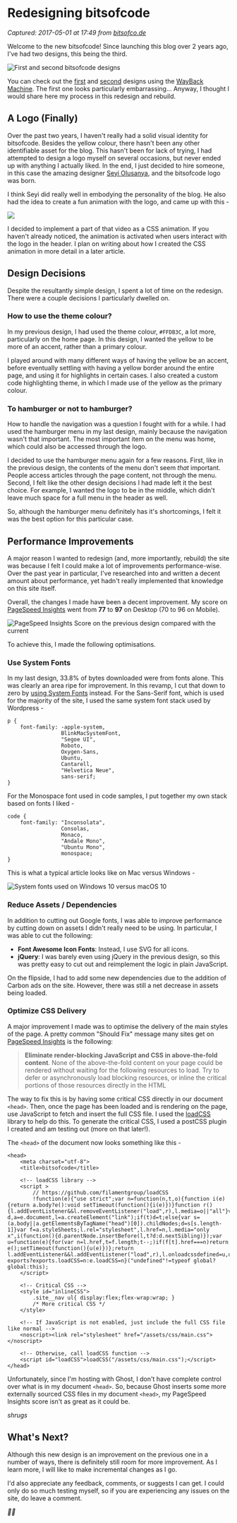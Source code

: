 # Redesigning bitsofcode

_Captured: 2017-05-01 at 17:49 from [bitsofco.de](https://bitsofco.de/redesigning-bitsofcode-3/)_

Welcome to the new bitsofcode! Since launching this blog over 2 years ago, I've had two designs, this being the third.

![First and second bitsofcode designs](https://bitsofco.de/content/images/2017/03/design-1-and-2.png)

You can check out the [first](https://web.archive.org/web/20150602223245/http://bitsofco.de/) and [second](https://web.archive.org/web/20160502162314/http://bitsofco.de/) designs using the [WayBack Machine](https://web.archive.org/web/20150101000000*/https://bitsofco.de). The first one looks particularly embarrassing... Anyway, I thought I would share here my process in this redesign and rebuild.

## A Logo (Finally)

Over the past two years, I haven't really had a solid visual identity for bitsofcode. Besides the yellow colour, there hasn't been any other identifiable asset for the blog. This hasn't been for lack of trying, I had attempted to design a logo myself on several occasions, but never ended up with anything I actually liked. In the end, I just decided to hire someone, in this case the amazing designer [Seyi Olusanya](https://www.dadesignstudio.net), and the bitsofcode logo was born.

I think Seyi did really well in embodying the personality of the blog. He also had the idea to create a fun animation with the logo, and came up with this -

![](https://bitsofco.de/content/images/2017/03/Logo-Redesign.png)

I decided to implement a part of that video as a CSS animation. If you haven't already noticed, the animation is activated when users interact with the logo in the header. I plan on writing about how I created the CSS animation in more detail in a later article.

## Design Decisions

Despite the resultantly simple design, I spent a lot of time on the redesign. There were a couple decisions I particularly dwelled on.

### How to use the theme colour?

In my previous design, I had used the theme colour, `#FFDB3C`, a lot more, particularly on the home page. In this design, I wanted the yellow to be more of an accent, rather than a primary colour.

I played around with many different ways of having the yellow be an accent, before eventually settling with having a yellow border around the entire page, and using it for highlights in certain cases. I also created a custom code highlighting theme, in which I made use of the yellow as the primary colour.

### To hamburger or not to hamburger?

How to handle the navigation was a question I fought with for a while. I had used the hamburger menu in my last design, mainly because the navigation wasn't that important. The most important item on the menu was home, which could also be accessed through the logo.

I decided to use the hamburger menu again for a few reasons. First, like in the previous design, the contents of the menu don't seem _that_ important. People access articles through the page content, not through the menu. Second, I felt like the other design decisions I had made left it the best choice. For example, I wanted the logo to be in the middle, which didn't leave much space for a full menu in the header as well.

So, although the hamburger menu definitely has it's shortcomings, I felt it was the best option for this particular case.

## Performance Improvements

A major reason I wanted to redesign (and, more importantly, rebuild) the site was because I felt I could make a lot of improvements performance-wise. Over the past year in particular, I've researched into and written a decent amount about performance, yet hadn't really implemented that knowledge on this site itself.

Overall, the changes I made have been a decent improvement. My score on [PageSpeed Insights](https://developers.google.com/speed/pagespeed/insights) went from **77** to **97** on Desktop (70 to 96 on Mobile).

![PageSpeed Insights Score on the previous design compared with the current](https://bitsofco.de/content/images/2017/03/Artboard-Copy-2.png)

To achieve this, I made the following optimisations.

### Use System Fonts

In my last design, 33.8% of bytes downloaded were from fonts alone. This was clearly an area ripe for improvement. In this revamp, I cut that down to zero by [using System Fonts](https://bitsofco.de/using-system-fonts-in-the-browser/) instead. For the Sans-Serif font, which is used for the majority of the site, I used the same system font stack used by Wordpress -
    
    
    p {  
        font-family: -apple-system,
                     BlinkMacSystemFont,
                     "Segoe UI",
                     Roboto,
                     Oxygen-Sans,
                     Ubuntu,
                     Cantarell,
                     "Helvetica Neue",
                     sans-serif;
    }
    

For the Monospace font used in code samples, I put together my own stack based on fonts I liked -
    
    
    code {  
        font-family: "Inconsolata", 
                     Consolas, 
                     Monaco, 
                     "Andale Mono", 
                     "Ubuntu Mono", 
                     monospace;
    }
    

This is what a typical article looks like on Mac versus Windows -

![System fonts used on Windows 10 versus macOS 10](https://bitsofco.de/content/images/2017/03/systemfonts.png)

### Reduce Assets / Dependencies

In addition to cutting out Google fonts, I was able to improve performance by cutting down on assets I didn't really need to be using. In particular, I was able to cut the following:

  * **Font Awesome Icon Fonts**: Instead, I use SVG for all icons.
  * **jQuery**: I was barely even using jQuery in the previous design, so this was pretty easy to cut out and reimplement the logic in plain JavaScript.

On the flipside, I had to add some new dependencies due to the addition of Carbon ads on the site. However, there was still a net decrease in assets being loaded.

### Optimize CSS Delivery

A major improvement I made was to optimise the delivery of the main styles of the page. A pretty common "Should Fix" message many sites get on [PageSpeed Insights](https://developers.google.com/speed/pagespeed/insights) is the following:

> **Eliminate render-blocking JavaScript and CSS in above-the-fold content**. None of the above-the-fold content on your page could be rendered without waiting for the following resources to load. Try to defer or asynchronously load blocking resources, or inline the critical portions of those resources directly in the HTML

The way to fix this is by having some critical CSS directly in our document `<head>`. Then, once the page has been loaded and is rendering on the page, use JavaScript to fetch and insert the full CSS file. I used the [loadCSS](https://github.com/filamentgroup/loadCSS) library to help do this. To generate the critical CSS, I used a postCSS plugin I created and am testing out (more on that later!).

The `<head>` of the document now looks something like this -
    
    
    <head>  
        <meta charset="utf-8">
        <title>bitsofcode</title>
    
        <!-- loadCSS library -->
        <script >
            // https://github.com/filamentgroup/loadCSS
            !function(e){"use strict";var n=function(n,t,o){function i(e){return a.body?e():void setTimeout(function(){i(e)})}function r(){l.addEventListener&&l.removeEventListener("load",r),l.media=o||"all"}var d,a=e.document,l=a.createElement("link");if(t)d=t;else{var s=(a.body||a.getElementsByTagName("head")[0]).childNodes;d=s[s.length-1]}var f=a.styleSheets;l.rel="stylesheet",l.href=n,l.media="only x",i(function(){d.parentNode.insertBefore(l,t?d:d.nextSibling)});var u=function(e){for(var n=l.href,t=f.length;t--;)if(f[t].href===n)return e();setTimeout(function(){u(e)})};return l.addEventListener&&l.addEventListener("load",r),l.onloadcssdefined=u,u(r),l};"undefined"!=typeof exports?exports.loadCSS=n:e.loadCSS=n}("undefined"!=typeof global?global:this);
        </script>
    
        <!-- Critical CSS -->
        <style id="inlineCSS">
            .site__nav ul{ display:flex;flex-wrap:wrap; }
            /* More critical CSS */
        </style>
    
        <!-- If JavaScript is not enabled, just include the full CSS file like normal -->
        <noscript><link rel="stylesheet" href="/assets/css/main.css"></noscript>
    
        <!-- Otherwise, call loadCSS function -->
        <script id="loadCSS">loadCSS("/assets/css/main.css");</script>
    </head>  
    

Unfortunately, since I'm hosting with Ghost, I don't have complete control over what is in my document `<head>`. So, because Ghost inserts some more externally sourced CSS files in my document `<head>`, my PageSpeed Insights score isn't as great as it could be.

_shrugs_

## What's Next?

Although this new design is an improvement on the previous one in a number of ways, there is definitely still room for more improvement. As I learn more, I will like to make incremental changes as I go.

I'd also appreciate any feedback, comments, or suggests I can get. I could only do so much testing myself, so if you are experiencing any issues on the site, do leave a comment.

_✌🏾_
